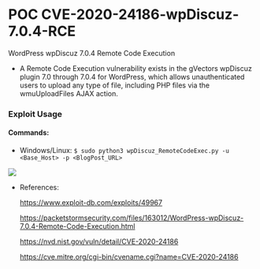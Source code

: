 # POC CVE-2020-24186-wpDiscuz-7.0.4-RCE

WordPress wpDiscuz 7.0.4 Remote Code Execution

- A Remote Code Execution vulnerability exists in the gVectors wpDiscuz plugin 7.0 through 7.0.4 for WordPress, which allows unauthenticated users to upload any type of file, including PHP files via the wmuUploadFiles AJAX action.

### Exploit Usage

#### Commands:
- Windows/Linux:
`$ sudo python3 wpDiscuz_RemoteCodeExec.py -u <Base_Host> -p <BlogPost_URL> `

![](https://github.com/hevox/CVE-2020-24186-wpDiscuz-7.0.4-RCE/blob/main/imgs/wordpressdiscuz.png.png)

- References:

  https://www.exploit-db.com/exploits/49967
  
  https://packetstormsecurity.com/files/163012/WordPress-wpDiscuz-7.0.4-Remote-Code-Execution.html

  https://nvd.nist.gov/vuln/detail/CVE-2020-24186
  
  https://cve.mitre.org/cgi-bin/cvename.cgi?name=CVE-2020-24186

